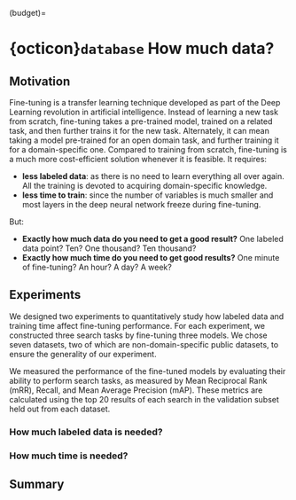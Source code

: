 (budget)=
# {octicon}`database` How much data?

## Motivation

Fine-tuning is a transfer learning technique developed as part of the Deep Learning revolution in artificial intelligence.
Instead of learning a new task from scratch,
fine-tuning takes a pre-trained model,
trained on a related task, and then further trains it for the new task.
Alternately, it can mean taking a model pre-trained for an open domain task, and further training it for a domain-specific one.
Compared to training from scratch, fine-tuning is a much more cost-efficient solution whenever it is feasible. It requires:

+ **less labeled data**: as there is no need to learn everything all over again. All the training is devoted to acquiring domain-specific knowledge.
+ **less time to train**: since the number of variables is much smaller and most layers in the deep neural network freeze during fine-tuning.

But:

+ **Exactly how much data do you need to get a good result?** One labeled data point? Ten? One thousand? Ten thousand?
+ **Exactly how much time do you need to get good results?** One minute of fine-tuning? An hour? A day? A week?

## Experiments

We designed two experiments to quantitatively study how labeled data and training time affect fine-tuning performance.
For each experiment, we constructed three search tasks by fine-tuning three models.
We chose seven datasets, two of which are non-domain-specific public datasets, to ensure the generality of our experiment.

We measured the performance of the fine-tuned models by evaluating their ability to perform search tasks, as measured by Mean Reciprocal Rank (mRR), Recall, and Mean Average Precision (mAP).
These metrics are calculated using the top 20 results of each search in the validation subset held out from each dataset.

### How much labeled data is needed?

### How much time is needed?

## Summary